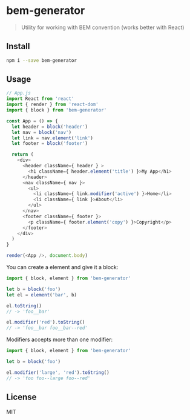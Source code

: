 # bem-generator
> Utility for working with BEM convention (works better with React)

## Install
```bash
npm i --save bem-generator
```

## Usage
```js
// App.js
import React from 'react'
import { render } from 'react-dom'
import { block } from 'bem-generator'

const App = () => {
  let header = block('header')
  let nav = block('nav')
  let link = nav.element('link')
  let footer = block('footer')

  return (
    <div>
      <header className={ header } >
        <h1 className={ header.element('title') }>My App</h1>
      </header>
      <nav className={ nav }>
        <ul>
          <li className={ link.modifier('active') }>Home</li>
          <li className={ link }>About</li>
        </ul>
      </nav>
      <footer className={ footer }>
        <p className={ footer.element('copy') }>Copyright</p>
      </footer>
    </div>
  )
}

render(<App />, document.body)
```

You can create a element and give it a block:

```js
import { block, element } from 'bem-generator'

let b = block('foo')
let el = element('bar', b)

el.toString()
// -> 'foo__bar'

el.modifier('red').toString()
// -> 'foo__bar foo__bar--red'
```

Modifiers accepts more than one modifier:

```js
import { block, element } from 'bem-generator'

let b = block('foo')

el.modifier('large', 'red').toString()
// -> 'foo foo--large foo--red'
```

## License
MIT
